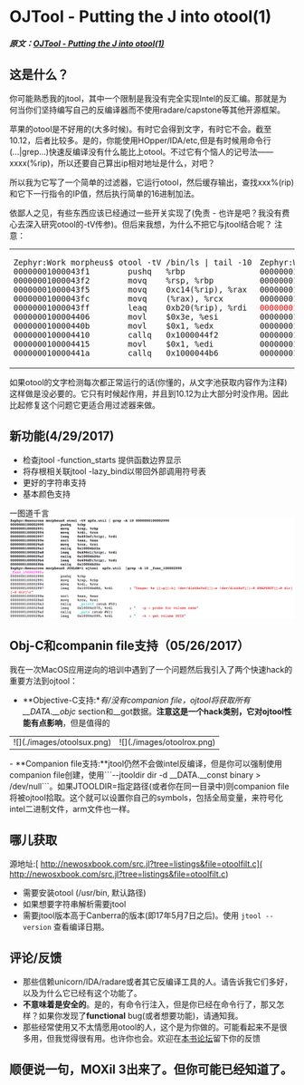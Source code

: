 # OJTool - Putting the J into otool(1)
##### 原文：[OJTool - Putting the J into otool(1)](http:/www.newosxbook.com/tools/ojtool.html)
## 这是什么？
你可能熟悉我的jtool，其中一个限制是我没有完全实现Intel的反汇编。那就是为何当你们坚持编写自己的反编译器而不使用radare/capstone等其他开源框架。

苹果的otool是不好用的(大多时候)。有时它会得到文字，有时它不会。截至10.12，后者比较多。是的，你能使用HOpper/IDA/etc,但是有时候用命令行(...|grep...)快速反编译没有什么能比上otool。不过它有个恼人的记号法——xxxx(%rip)，所以还要自己算出ip相对地址是什么，对吧？

所以我为它写了一个简单的过滤器，它运行otool，然后缓存输出，查找xxx%(rip)和它下一行指令的IP值，然后执行简单的16进制加法。

依鄙人之见，有些东西应该已经通过一些开关实现了(免责 - 也许是吧？我没有费心去深入研究otool的-tV传参)。但后来我想，为什么不把它与jtool结合呢？
注意：

<table>
<tr>
<td>
<pre>
Zephyr:Work morpheus$ otool -tV /bin/ls | tail -10
00000001000043f1        pushq   %rbp
00000001000043f2        movq    %rsp, %rbp
00000001000043f5        movq    0xc14(%rip), %rax
00000001000043fc        movq    (%rax), %rcx
00000001000043ff        leaq    0xb20(%rip), %rdi
0000000100004406        movl    $0x3e, %esi
000000010000440b        movl    $0x1, %edx
0000000100004410        callq   0x1000044f2
0000000100004415        movl    $0x1, %edi
000000010000441a        callq   0x1000044b6
</pre>
</td>
<td>
<pre>
Zephyr:Work morpheus$ ./otoolfilt /bin/ls | tail -10
00000001000043f1        pushq   %rbp
00000001000043f2        movq    %rsp, %rbp
00000001000043f5        movq    0x100005010, %rax
00000001000043fc        movq    (%rax), %rcx
<span style="color: red">00000001000043ff        leaq    0x100004f26, %rdi ;  usage: ls [-ABCFGHLOPRSTUWabcdefghiklmnopqrstuwx1] [file ...]\r;</span>
0000000100004406        movl    $0x3e, %esi
000000010000440b        movl    $0x1, %edx
0000000100004410        callq   0x1000044f2
0000000100004415        movl    $0x1, %edi
000000010000441a        callq   0x1000044b6
</pre>
</tr>
</table>

如果otool的文字检测每次都正常运行的话(你懂的，从文字池获取内容作为注释)这样做是没必要的。它只有时候起作用，并且到10.12为止大部分时没作用。因此比起修复这个问题它更适合用过滤器来做。

## 新功能(4/29/2017)

- 检查jtool -function_starts 提供函数边界显示
- 将存根相关联jtool -lazy_bind以带回外部调用符号表
- 更好的字符串支持
- 基本颜色支持

一图道千言
![](./images/ojtool417.png)

## Obj-C和companin file支持（05/26/2017）
我在一次MacOS应用逆向的培训中遇到了一个问题然后我引入了两个快速hack的重要方法到ojtool：

- **Objective-C支持:**有/没有companion file，ojtool将获取所有__DATA.__objc* section和__got数据。**注意这是一个hack类别，它对ojtool性能有点影响**，但是值得的
<table>
<tr>
<td>
![](./images/otoolsux.png)
</td>
<td>
![](./images/otoolrox.png)
</tr>
</table>
- **Companion file支持:**jtool仍然不会做intel反编译，但是你可以强制使用companion file创建，使用```--jtooldir dir -d __DATA.__const binary > /dev/null```。如果JTOOLDIR=指定路径(或者你在同一目录中)则companion file将被ojtool拾取。这个就可以设置你自己的symbols，包括全局变量，来符号化intel二进制文件，arm文件也一样。

## 哪儿获取
源地址:[ http://newosxbook.com/src.jl?tree=listings&file=otoolfilt.c]( http://newosxbook.com/src.jl?tree=listings&file=otoolfilt.c)

- 需要安装otool (/usr/bin, 默认路径)
- 如果想要字符串解析需要jtool
- 需要jtool版本高于Canberra的版本(即17年5月7日之后)。使用 ```jtool --version``` 查看编译日期。

## 评论/反馈

- 那些信赖unicorn/IDA/radare或者其它反编译工具的人。请告诉我它们多好，以及为什么它已经有这个功能了。
- **不意味着是安全的**。是的，有命令行注入，但是你已经在命令行了，那又怎样？如果你发现了**functional** bug(或者想要功能)，请通知我。
- 那些经常使用又不太情愿用otool的人，这个是为你做的。可能看起来不是很多用，但我觉得很有用。也许你也会。欢迎在[本书论坛](http://newosxbook.com/forum)留下你的反馈

## 顺便说一句，MOXiI 3出来了。但你可能已经知道了。